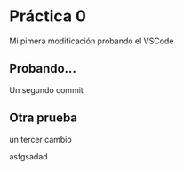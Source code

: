  # Práctica 0

Mi pimera modificación
probando el VSCode

## Probando...
Un segundo commit

## Otra prueba 

un tercer cambio

asfgsadad